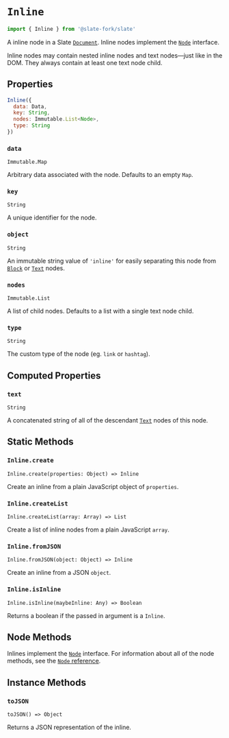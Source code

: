 # `Inline`

```js
import { Inline } from '@slate-fork/slate'
```

A inline node in a Slate [`Document`](./document.md). Inline nodes implement the [`Node`](./node.md) interface.

Inline nodes may contain nested inline nodes and text nodes—just like in the DOM. They always contain at least one text node child.

## Properties

```js
Inline({
  data: Data,
  key: String,
  nodes: Immutable.List<Node>,
  type: String
})
```

### `data`

`Immutable.Map`

Arbitrary data associated with the node. Defaults to an empty `Map`.

### `key`

`String`

A unique identifier for the node.

### `object`

`String`

An immutable string value of `'inline'` for easily separating this node from [`Block`](./block.md) or [`Text`](./text.md) nodes.

### `nodes`

`Immutable.List`

A list of child nodes. Defaults to a list with a single text node child.

### `type`

`String`

The custom type of the node (eg. `link` or `hashtag`).

## Computed Properties

### `text`

`String`

A concatenated string of all of the descendant [`Text`](./text.md) nodes of this node.

## Static Methods

### `Inline.create`

`Inline.create(properties: Object) => Inline`

Create an inline from a plain JavaScript object of `properties`.

### `Inline.createList`

`Inline.createList(array: Array) => List`

Create a list of inline nodes from a plain JavaScript `array`.

### `Inline.fromJSON`

`Inline.fromJSON(object: Object) => Inline`

Create an inline from a JSON `object`.

### `Inline.isInline`

`Inline.isInline(maybeInline: Any) => Boolean`

Returns a boolean if the passed in argument is a `Inline`.

## Node Methods

Inlines implement the [`Node`](./node.md) interface. For information about all of the node methods, see the [`Node` reference](./node.md).

## Instance Methods

### `toJSON`

`toJSON() => Object`

Returns a JSON representation of the inline.

